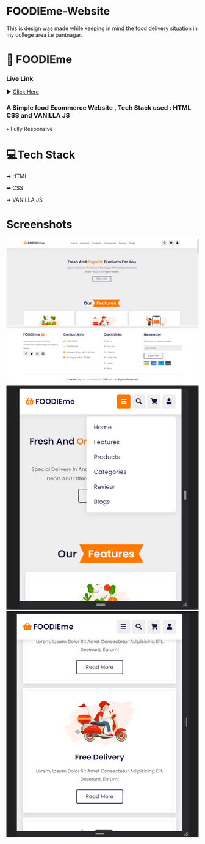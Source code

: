 # FOODIEme-Website
This is design was made while keeping in mind the food delivery situation in my college area i.e pantnagar. 


# 📝 FOODIEme

### Live Link
▶️ <a href="https://vikaspundir24.github.io/FOODIEme-Website/">Click Here</a>
### A Simple food Ecommerce Website , Tech Stack used : HTML CSS and VANILLA JS

<code>+</code> Fully Responsive 


# 💻Tech Stack


➡ HTML

➡ CSS

➡ VANILLA JS


# Screenshots

<img src="Screenshot (55).png" alt="">
<img src="Screenshot (56).png" alt="">
<img src="Screenshot (57).png" alt="">
<img src="Screenshot (58).png" alt="">
